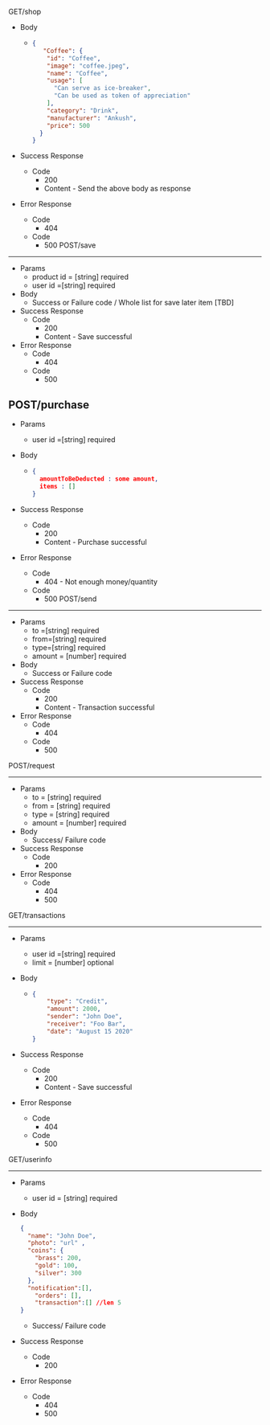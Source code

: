 
GET/shop
- Body
  - ```json
    {
       "Coffee": {
        "id": "Coffee",
        "image": "coffee.jpeg",
        "name": "Coffee",
        "usage": [
          "Can serve as ice-breaker",
          "Can be used as token of appreciation"
        ],
        "category": "Drink",
        "manufacturer": "Ankush",
        "price": 500
      }
    }
    ```
- Success Response

  - Code
    - 200
    - Content - Send the above body as response

- Error Response

  - Code
    - 404
  - Code
    - 500
POST/save
------
- Params
  - product id = [string] required
  - user id =[string] required
- Body
  - Success or Failure code / Whole list for save later item [TBD]
- Success Response
  - Code
    - 200
    - Content - Save successful
- Error Response
  - Code
    - 404
  - Code
    - 500

POST/purchase
------
- Params
  - user id =[string] required

- Body

  - ```json
    {
      amountToBeDeducted : some amount,
      items : []
    }
    ```
- Success Response

  - Code
    - 200
    - Content - Purchase successful

- Error Response

  - Code
    - 404 - Not enough money/quantity
  - Code
    - 500
POST/send

------

- Params
  - to =[string] required
  - from=[string] required
  - type=[string] required
  - amount = [number] required
- Body
  - Success or Failure code
- Success Response
  - Code
    - 200
    - Content - Transaction successful
- Error Response
  - Code
    - 404
  - Code
    - 500



POST/request

------

- Params
  - to = [string] required
  - from = [string] required
  - type = [string] required
  - amount = [number] required
- Body
  - Success/ Failure code
- Success Response
  - Code
    - 200
- Error Response
  - Code
    - 404
    - 500


GET/transactions

------
- Params

  - user id =[string] required
  - limit = [number] optional

- Body

  - ```json
    {
        "type": "Credit",
        "amount": 2000,
        "sender": "John Doe",
        "receiver": "Foo Bar",
        "date": "August 15 2020"
    }
    ```
- Success Response
  - Code
    - 200
    - Content - Save successful

- Error Response

  - Code
    - 404
  - Code
    - 500

GET/userinfo

------
- Params

  - user id = [string] required

- Body

  ```json
  {
    "name": "John Doe",
    "photo": "url" ,
    "coins": {
      "brass": 200,
      "gold": 100,
      "silver": 300
    },
  	"notification":[],
      "orders": [],
      "transaction":[] //len 5
  }
  ```
  - Success/ Failure code

- Success Response

  - Code
    - 200

- Error Response

  - Code
    - 404
    - 500











